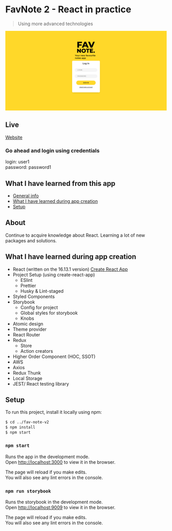 # FavNote 2 - React in practice

> Using more advanced technologies

![Image of Application](https://raw.githubusercontent.com/JakHer/FavNoteV2/master/src/assets/SiteScreenshoot.png)

## Live

[Website](https://favnotes2.netlify.app/)

### Go ahead and login using credentials

login: user1 <br />
password: password1

## What I have learned from this app

- [General info](#about)
- [What I have learned during app creation](#what-i-have-learned-during-app-creation)
- [Setup](#setup)

## About

Continue to acquire knowledge about React. Learning a lot of new packages and solutions.

## What I have learned during app creation

- React (written on the 16.13.1 version) [Create React App](https://github.com/facebook/create-react-app)
- Project Setup (using create-react-app)
  - ESlint
  - Prettier
  - Husky & Lint-staged
- Styled Components
- Storybook
  - Config for project
  - Global styles for storybook
  - Knobs
- Atomic design
- Theme provider
- React Router
- Redux
  - Store
  - Action creators
- Higher Order Component (HOC, SSOT)
- AWS
- Axios
- Redux Thunk
- Local Storage
- JEST/ React testing library

## Setup

To run this project, install it locally using npm:

```
$ cd ../fav-note-v2
$ npm install
$ npm start
```

### `npm start`

Runs the app in the development mode.<br />
Open [http://localhost:3000](http://localhost:3000) to view it in the browser.

The page will reload if you make edits.<br />
You will also see any lint errors in the console.

### `npm run storybook`

Runs the storybook in the development mode.<br />
Open [http://localhost:9009](http://localhost:9009) to view it in the browser.

The page will reload if you make edits.<br />
You will also see any lint errors in the console.
